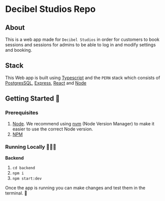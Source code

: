 # Decibel Studios Repo

## About
This is a web app made for `Decibel Studios` in order for customers to book sessions and sessions for admins to be able to log in and modify settings and booking.

## Stack
This Web app is built using [Typescript](https://www.typescriptlang.org/) and the `PERN` stack which consists of [PostgresSQL](https://www.postgresql.org/), [Express](https://expressjs.com/), [React](https://reactjs.org/) and [Node](https://nodejs.org/en/)

## Getting Started 🏁

### Prerequisites

1. [Node](https://nodejs.org/en/). We recommend using [nvm](https://github.com/nvm-sh/nvm) (Node Version Manager) to make it easier to use the correct Node version.
2. [NPM](https://www.npmjs.com/package/npm)

### Running Locally 🏃🏽‍♂️

**Backend**

1. `cd backend`
2. `npm i`
3. `npm start:dev`


Once the app is running you can make changes and test them in the terminal. 🚀